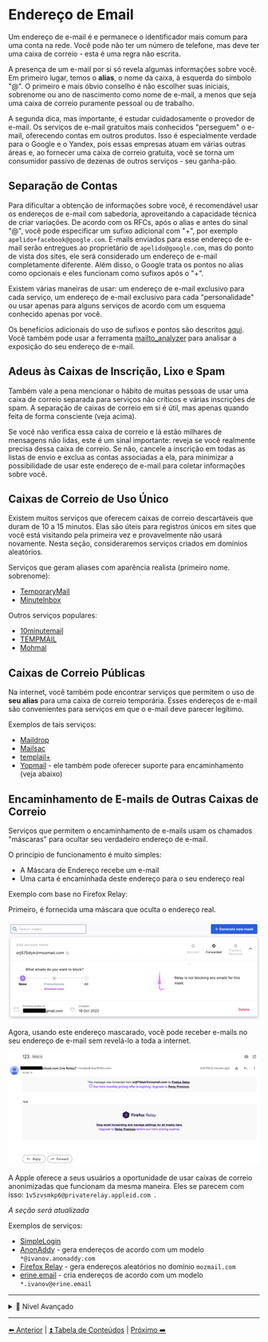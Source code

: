 # Endereço de Email

Um endereço de e-mail é e permanece o identificador mais comum para uma conta na rede. Você pode não ter um número de telefone,
mas deve ter uma caixa de correio - esta é uma regra não escrita.

A presença de um e-mail por si só revela algumas informações sobre você. Em primeiro lugar, temos o **alias**, o nome da caixa, à esquerda do
símbolo "@". O primeiro e mais óbvio conselho é não escolher suas iniciais, sobrenome ou ano de nascimento como nome de e-mail, a menos que seja uma caixa de correio puramente pessoal
ou de trabalho.

A segunda dica, mas importante, é estudar cuidadosamente o provedor de e-mail. Os serviços de e-mail gratuitos mais conhecidos "perseguem" o e-mail, oferecendo
contas em outros produtos. Isso é especialmente verdade para o Google e o Yandex, pois essas empresas atuam em várias
outras áreas e, ao fornecer uma caixa de correio gratuita, você se torna um consumidor passivo de dezenas de outros serviços - seu ganha-pão.

## Separação de Contas

Para dificultar a obtenção de informações sobre você, é recomendável usar os endereços de e-mail com sabedoria, aproveitando a capacidade técnica de criar variações. De acordo com os RFCs, após o alias e antes do sinal "@", você pode especificar um sufixo adicional com "+", por exemplo `apelido+facebook@google.com`. E-mails enviados para esse endereço de e-mail serão entregues ao proprietário de `apelido@google.com`, mas do ponto de vista dos sites, ele será considerado um endereço de e-mail completamente diferente. Além disso, o Google trata os pontos no alias como opcionais e eles funcionam como sufixos após o "+".

Existem várias maneiras de usar: um endereço de e-mail exclusivo para cada serviço, um endereço de e-mail exclusivo para cada "personalidade" ou usar apenas para alguns serviços de acordo com um esquema conhecido apenas por você.

Os benefícios adicionais do uso de sufixos e pontos são descritos [aqui](./breach-detection.md#using-aliasesfake-mail-addresses). Você também pode usar a ferramenta [mailto_analyzer](https://github.com/soxoj/mailto_analyzer) para analisar a exposição do seu endereço de e-mail.

## Adeus às Caixas de Inscrição, Lixo e Spam

Também vale a pena mencionar o hábito de muitas pessoas de usar uma caixa de correio separada para serviços não críticos
e várias inscrições de spam. A separação de caixas de correio em si é útil, mas apenas quando feita de forma consciente (veja acima).

Se você não verifica essa caixa de correio e lá estão milhares de mensagens não lidas, este é um sinal importante: reveja
se você realmente precisa dessa caixa de correio. Se não, cancele a inscrição em todas as listas de envio e exclua as contas associadas a ela,
para minimizar a possibilidade de usar este endereço de e-mail para coletar informações sobre você.

## Caixas de Correio de Uso Único

Existem muitos serviços que oferecem caixas de correio descartáveis que duram de 10 a 15 minutos.
Elas são úteis para registros únicos em sites que você está visitando pela primeira vez e provavelmente não usará novamente. Nesta seção, consideraremos serviços criados em domínios aleatórios.

Serviços que geram aliases com aparência realista (primeiro nome. sobrenome):

- [TemporaryMail](https://temporarymail.com/)
- [MinuteInbox](https://www.minuteinbox.com/)

Outros serviços populares:
- [10minutemail](https://10minutemail.net)
- [TEMPMAIL](https://temp-mail.org/ru/)
- [Mohmal](https://www.mohmal.com/en)

## Caixas de Correio Públicas

Na internet, você também pode encontrar serviços que permitem o uso de **seu alias** para uma caixa de correio temporária.
Esses endereços de e-mail são convenientes para serviços em que o e-mail deve parecer legítimo.

Exemplos de tais serviços:

- [Maildrop](https://maildrop.cc/)
- [Mailsac](https://mailsac.com/)
- [templail+](https://tempmail.plus)
- [Yopmail](https://yopmail.com/) - ele também pode oferecer suporte para encaminhamento (veja abaixo)

## Encaminhamento de E-mails de Outras Caixas de Correio

Serviços que permitem o encaminhamento de e-mails usam os chamados "máscaras" para ocultar seu verdadeiro endereço de e-mail.

O princípio de funcionamento é muito simples:
- A Máscara de Endereço recebe um e-mail
- Uma carta é encaminhada deste endereço para o seu endereço real

Exemplo com base no Firefox Relay:

Primeiro, é fornecida uma máscara que oculta o endereço real.

![firefoxrelay.png](../img/firefoxrelay.png)

Agora, usando este endereço mascarado, você pode receber e-mails no seu endereço de e-mail sem revelá-lo a toda a internet.

![relayedemail.png](../img/relayedemail.png)

A Apple oferece a seus usuários a oportunidade de usar caixas de correio anonimizadas
que funcionam da mesma maneira. Eles se parecem com isso: `1v5zvsmkp6@privaterelay.appleid.com `.

*A seção será atualizada*

Exemplos de serviços:

- [SimpleLogin](https://simplelogin.io/)
- [AnonAddy](https://anonaddy.com/) - gera endereços de acordo com um modelo `*@ivanov.anonaddy.com`
- [Firefox Relay](https://relay.firefox.com/) - gera endereços aleatórios no domínio `mozmail.com`
- [erine.email](https://erine.email/) - cria endereços de acordo com um modelo `*.ivanov@erine.email`

---

<details>
  <summary>🥷 Nível Avançado</summary>


## Usando um Domínio Pessoal para Criar Caixas de Correio com Captura Tudo

*A seção será atualizada*

## Usando o BitWarden para Gerar Aliases de E-mail

O gerenciador de senhas BitWarden permite que você gere "aliases" aleatórios,
bem como endereços de caixa de correio com captura de tudo e até caixas de correio de encaminhamento.

![bitwarden_ru.png](https://github.com/soxoj/counter-osint-guide-en/blob/main/img/bitwarden_ru.png)

*A seção será atualizada*

</details>

---

[⬅️ Anterior](./4-numero-de-telefone.md) | [⏫ Tabela de Conteúdos](../README.md) | [Próximo ➡️](./6-dados-pessoais.md)
